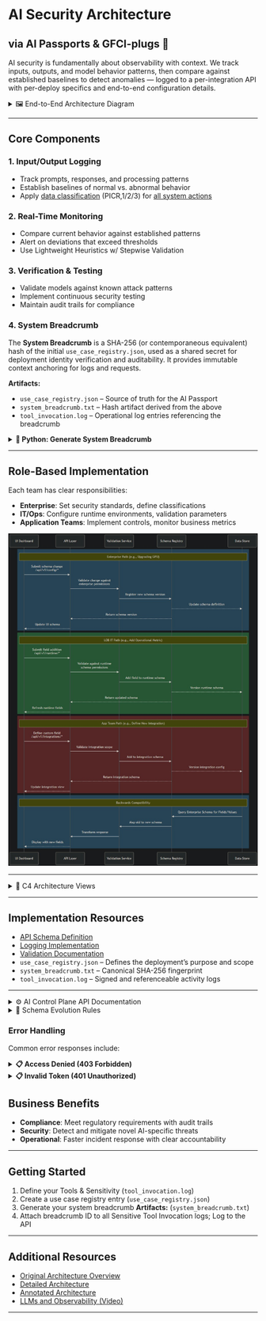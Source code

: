 # AI Security Architecture

## via AI Passports & GFCI-plugs 🛂

AI security is fundamentally about observability with context. We track inputs, outputs, and model behavior patterns, then compare against established baselines to detect anomalies — logged to a per-integration API with per-deploy specifics and end-to-end configuration details.

<details>
<summary>🖼️ End-to-End Architecture Diagram</summary>

![End-to-End Architecture](end-to-end.jpg)
</details>

---

## Core Components

### 1. Input/Output Logging
- Track prompts, responses, and processing patterns
- Establish baselines of normal vs. abnormal behavior
- Apply [data classification](https://github.com/rabbidave/LatentSpace.Tools/blob/main/classify.md) (PICR,1/2/3) for [all system actions](https://github.com/rabbidave/LatentSpace.Tools/blob/main/MCPHandshake.md)

### 2. Real-Time Monitoring
- Compare current behavior against established patterns
- Alert on deviations that exceed thresholds
- Use Lightweight Heuristics w/ Stepwise Validation

### 3. Verification & Testing
- Validate models against known attack patterns
- Implement continuous security testing
- Maintain audit trails for compliance

### 4. System Breadcrumb

The **System Breadcrumb** is a SHA-256 (or contemporaneous equivalent) hash of the initial `use_case_registry.json`, used as a shared secret for deployment identity verification and auditability. It provides immutable context anchoring for logs and requests.

**Artifacts:**
- `use_case_registry.json` – Source of truth for the AI Passport
- `system_breadcrumb.txt` – Hash artifact derived from the above
- `tool_invocation.log` – Operational log entries referencing the breadcrumb

<details>
<summary><strong>🔐 Python: Generate System Breadcrumb</strong></summary>

```python
# generate_breadcrumb.py
import json, hashlib

def generate_system_breadcrumb(json_path: str) -> str:
    with open(json_path, 'r') as f:
        data = json.load(f)
    encoded = json.dumps(data, sort_keys=True).encode('utf-8')
    breadcrumb = hashlib.sha256(encoded).hexdigest()

    with open('system_breadcrumb.txt', 'w') as out:
        out.write(breadcrumb)

    return breadcrumb
```

</details>

---

## Role-Based Implementation

Each team has clear responsibilities:

- **Enterprise**: Set security standards, define classifications
- **IT/Ops**: Configure runtime environments, validation parameters
- **Application Teams**: Implement controls, monitor business metrics

![Personas and Roles](personas.jpg)

---

<details>
<summary>🧭 C4 Architecture Views</summary>

| View       | Description              | Link                                       |
|------------|--------------------------|--------------------------------------------|
| Context    | High-level system context | ![Context](C4%20-%20Context.jpg)           |
| Container  | Deployment components     | ![Container](C4%20-%20Container.png)       |
| Component  | Key functional elements   | ![Component](C4%20-%20Component.png)       |
| Code       | Implementation details    | ![Code](C4%20-%20Code.png)                 |
| Personas   | User/stakeholder roles    | ![Personas](C4%20-%20Personas.png)         |
</details>

---

## Implementation Resources

- [API Schema Definition](schema.json)
- [Logging Implementation](LoggingAPI.py)
- [Validation Documentation](validation-docs.md)
- `use_case_registry.json` – Defines the deployment’s purpose and scope
- `system_breadcrumb.txt` – Canonical SHA-256 fingerprint
- `tool_invocation.log` – Signed and referenceable activity logs

---

<details>
<summary>⚙️ AI Control Plane API Documentation</summary>

### Overview

This API provides a system of record for configuration changes across AI deployments. It supports:
- Schema evolution
- Role-based access control
- Audit trail of all changes
- Backwards compatibility

### Authentication

All requests require a bearer token specific to your role:
- Enterprise Infrastructure: `enterprise-token`
- LOB IT: `lob-token`
- Application Teams: `app-token`

Refer to the `get_current_role` function in [`LoggingAPI.py`](LoggingAPI.py) for token-to-role mapping.

### 1. Enterprise Infrastructure Path (`POST /api/v1/config/schema`)

Enterprise teams manage core infrastructure configurations. This path allows updating the enterprise schema, defining standards like data classification and alerting.

**Adding GPU Configuration Example:**
This `curl` command demonstrates adding a GPU configuration to the enterprise schema.
```bash
curl -X POST http://localhost:8000/api/v1/config/schema \
  -H "Authorization: Bearer enterprise-token" \
  -H "Content-Type: application/json" \
  -d '{
    "name": "gpu-inference",
    "targetMetric": "gpu_utilization",
    "dataClassification": "Restricted",
    "quickAlertHeuristic": {
      "threshold": 0.85,
      "window": "5m"
    },
    "gpu_config": {
      "type": "A100",
      "memory": "80GB"
    },
    "reason": "Production scale-up for high-throughput inference"
  }'
```

<details>
<summary><strong>📋 Example Response</strong></summary>

```json
{
  "status": "success",
  "message": "Enterprise schema updated",
  "updated_schema": {
    "type": "object",
    "required": ["name", "targetMetric", "dataClassification", "quickAlertHeuristic"],
    "properties": {
      "name": {"type": "string"},
      "targetMetric": {"type": "string"},
      "dataClassification": {
        "type": "string",
        "enum": ["Public", "Internal", "Confidential", "Restricted"]
      },
      "quickAlertHeuristic": {
        "type": "object",
        "required": ["threshold", "window"],
        "properties": {
          "threshold": {"type": "number"},
          "window": {"type": "string"}
        }
      },
      "author": {"type": "string"},
      "reason": {"type": "string"},
      "timestamp": {"type": "string", "format": "date-time"},
      "gpu_config": {                  # New field added
        "type": "object",
        "properties": {
          "type": {"type": "string"},
          "memory": {"type": "string"}
        }
      }
    },
    "additionalProperties": true
  }
}
```
</details>
*Note: The `author` and `timestamp` fields are automatically managed by the API. The response shows the updated schema structure, including the newly added `gpu_config`.*

### 2. LOB IT Path (`POST /api/v1/runtime/schema`)

LOB IT teams manage runtime configurations and model validation parameters.

**Adding Operational Metric Example:**
```bash
curl -X POST http://localhost:8000/api/v1/runtime/schema \
  -H "Authorization: Bearer lob-token" \
  -H "Content-Type: application/json" \
  -d '{
    "modelVersion": "v2.1.0",
    "validationParameters": {
      "minBatchSize": 32,
      "maxLatencyMs": 100
    },
    "operational_metric": "inference_throughput",
    "reason": "Adding throughput monitoring for batch processing"
  }'
```
*(Successful responses will be similar to the enterprise update, showing "Runtime schema updated" and the `updated_schema` for "runtime" including the new `operational_metric` field.)*

### 3. Application Team Path (`POST /api/v1/integrations/schema`)

Application teams manage custom integrations and business metrics.

**Adding Custom Metrics Example:**
```bash
curl -X POST http://localhost:8000/api/v1/integrations/schema \
  -H "Authorization: Bearer app-token" \
  -H "Content-Type: application/json" \
  -d '{
    "customThresholds": {
      "accuracy": 0.95,
      "latency_p99": 250
    },
    "businessMetric": "revenue",
    "callbackUrl": "https://app-endpoint/callback",
    "reason": "Adding latency monitoring for SLA compliance"
  }'
```
*(Successful responses will show "Integration schema updated" and the `updated_schema` for "integration" including the new `callbackUrl` field.)*

### 4. Audit Trail (`GET /api/v1/audit/{schema_type}`)

View the history of changes for any schema type (`enterprise`, `runtime`, or `integration`). This is vital for compliance and tracking configuration evolution.

**Example Request:**
```bash
curl -X GET http://localhost:8000/api/v1/audit/enterprise \
  -H "Authorization: Bearer enterprise-token"```

<details>
<summary><strong>📋 Example Response</strong></summary>

```json
{
  "changes": [
    {
      "timestamp": "2024-02-13T14:30:00Z",
      "schema_type": "enterprise",
      "author": "enterprise-enterprise",
      "change": {
        "name": "gpu-inference",
        "targetMetric": "gpu_utilization",
        "dataClassification": "Restricted",
        "quickAlertHeuristic": {
          "threshold": 0.85,
          "window": "5m"
        },
        "gpu_config": {
          "type": "A100",
          "memory": "80GB"
        },
        "reason": "Production scale-up for high-throughput inference",
        "author": "enterprise-enterprise",
        "timestamp": "2024-02-13T14:30:00Z"
      }
    }
    // ... other historical changes for 'enterprise' schema
  ]
}
```
</details>

<details>
<summary>📜 Schema Evolution Rules</summary>

1.  **Required Fields** (must be present in the request body for the respective schema type, unless already defined and not being changed):
    *   Enterprise: `name`, `targetMetric`, `dataClassification`, `quickAlertHeuristic`
    *   LOB IT: `modelVersion`, `validationParameters`
    *   App Teams: `customThresholds`, `businessMetric`
2.  **All Changes Require**:
    *   `reason`: A string explaining the purpose of the change (optional for GET).
    *   Appropriate role authorization (validated via token).
    *   The request body must validate against the current base schema structure for required fields and their types.
3.  **New Fields**:
    *   If `additionalProperties` is true in the base schema (which it is for all defined schemas), new fields can be added.
    *   The API infers the type of new fields (e.g., string, number, object) based on the provided value.
    *   These new fields are then incorporated into the schema definition for future validations.
    *   New fields cannot override the type or structure of existing, defined fields in `base_schemas`.
</details>

### Error Handling

Common error responses include:
<details>
<summary><strong>📋 Access Denied (403 Forbidden)</strong></summary>

```json
{
  "detail": "Enterprise access required"
}
```
</details>
<details>
<summary><strong>📋 Invalid Token (401 Unauthorized)</strong></summary>

```json
{
  "detail": "Invalid token"
}```
</details>
<details>
<summary><strong>📋 Validation Error (400 Bad Request)</strong></summary>

```json
{
  "detail": "[ErrorDetail(message=\"'reason' is a required property\", ...)]"
}
```
*(Actual jsonschema error message might be more verbose)*
</details>

## Business Benefits

- **Compliance**: Meet regulatory requirements with audit trails
- **Security**: Detect and mitigate novel AI-specific threats
- **Operational**: Faster incident response with clear accountability

---

## Getting Started

1. Define your Tools & Sensitivity (`tool_invocation.log`)
2. Create a use case registry entry (`use_case_registry.json`)
3. Generate your system breadcrumb **Artifacts:** (`system_breadcrumb.txt`)
4. Attach breadcrumb ID to all Sensitive Tool Invocation logs; Log to the API

---

## Additional Resources

- [Original Architecture Overview](a16zSummary.png)
- [Detailed Architecture](a16zDetail.png)
- [Annotated Architecture](a16zDetailAnnotated.png)
- [LLMs and Observability (Video)](LLMs%20x%20Observability.mp4)

---
```
